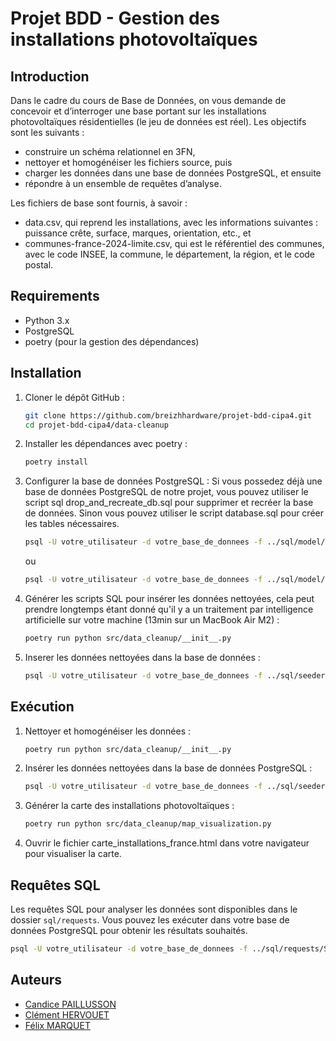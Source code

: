 # Projet BDD - Gestion des installations photovoltaïques

## Introduction
Dans le cadre du cours de Base de Données, on vous demande de concevoir et d’interroger une base portant sur les installations photovoltaïques résidentielles (le jeu de données est réel). Les objectifs sont les suivants :
- construire un schéma relationnel en 3FN,
- nettoyer et homogénéiser les fichiers source, puis
- charger les données dans une base de données PostgreSQL, et ensuite
- répondre à un ensemble de requêtes d’analyse.

Les fichiers de base sont fournis, à savoir :
- data.csv, qui reprend les installations, avec les informations suivantes : puissance crête, surface, marques, orientation, etc., et
- communes-france-2024-limite.csv, qui est le référentiel des communes, avec le code INSEE, la commune, le département, la région, et le code postal.

## Requirements
- Python 3.x
- PostgreSQL
- poetry (pour la gestion des dépendances)

## Installation
1. Cloner le dépôt GitHub :
    ```bash
    git clone https://github.com/breizhhardware/projet-bdd-cipa4.git
    cd projet-bdd-cipa4/data-cleanup
    ```
2. Installer les dépendances avec poetry :
    ```bash
    poetry install
    ```
3. Configurer la base de données PostgreSQL :
   Si vous possedez déjà une base de données PostgreSQL de notre projet, vous pouvez utiliser le script sql drop_and_recreate_db.sql pour supprimer et recréer la base de données. Sinon vous pouvez utiliser le script database.sql pour créer les tables nécessaires.
    ```bash
    psql -U votre_utilisateur -d votre_base_de_donnees -f ../sql/model/drop_and_recreate_db.sql
    ```
    ou
    ```bash
    psql -U votre_utilisateur -d votre_base_de_donnees -f ../sql/model/database.sql
    ```
4. Générer les scripts SQL pour insérer les données nettoyées, cela peut prendre longtemps étant donné qu'il y a un traitement par intelligence artificielle sur votre machine (13min sur un MacBook Air M2) :
    ```bash
    poetry run python src/data_cleanup/__init__.py
    ```
5. Inserer les données nettoyées dans la base de données :
    ```bash
    psql -U votre_utilisateur -d votre_base_de_donnees -f ../sql/seeder/insert_data.sql
    ```

## Exécution
1. Nettoyer et homogénéiser les données :
    ```bash
   poetry run python src/data_cleanup/__init__.py
    ```
2. Insérer les données nettoyées dans la base de données PostgreSQL :
    ```bash
    psql -U votre_utilisateur -d votre_base_de_donnees -f ../sql/seeder/insert_data.sql
    ```
3. Générer la carte des installations photovoltaïques :
    ```bash
    poetry run python src/data_cleanup/map_visualization.py
    ```
4. Ouvrir le fichier carte_installations_france.html dans votre navigateur pour visualiser la carte.

## Requêtes SQL
Les requêtes SQL pour analyser les données sont disponibles dans le dossier `sql/requests`. Vous pouvez les exécuter dans votre base de données PostgreSQL pour obtenir les résultats souhaités.
    
```bash
psql -U votre_utilisateur -d votre_base_de_donnees -f ../sql/requests/SqlRequests.sql
```

## Auteurs
- [Candice PAILLUSSON](https://www.linkedin.com/in/candice-paillusson-504aaa26b/)
- [Clément HERVOUET](https://www.linkedin.com/in/cl%C3%A9ment-hervouet-93b718259/)
- [Félix MARQUET](https://mrqt.fr)
